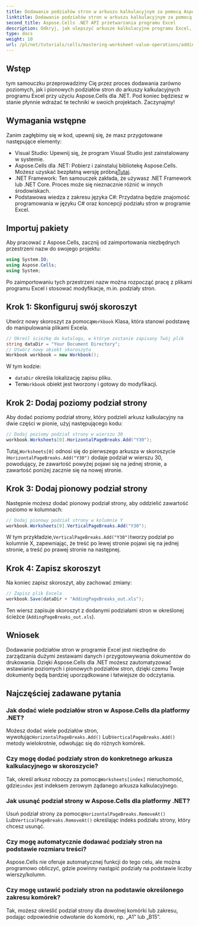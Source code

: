 ```yaml
---
title: Dodawanie podziałów stron w arkuszu kalkulacyjnym za pomocą Aspose.Cells
linktitle: Dodawanie podziałów stron w arkuszu kalkulacyjnym za pomocą Aspose.Cells
second_title: Aspose.Cells .NET API przetwarzania programu Excel
description: Odkryj, jak ulepszyć arkusze kalkulacyjne programu Excel, skutecznie dodając poziome i pionowe podziały stron za pomocą Aspose.Cells dla .NET. Ten kompleksowy przewodnik przeprowadzi Cię przez niezbędne kroki konfiguracji i kodowania.
type: docs
weight: 10
url: /pl/net/tutorials/cells/mastering-worksheet-value-operations/adding-page-breaks/
---
```

## Wstęp

tym samouczku przeprowadzimy Cię przez proces dodawania zarówno poziomych, jak i pionowych podziałów stron do arkuszy kalkulacyjnych programu Excel przy użyciu Aspose.Cells dla .NET. Pod koniec będziesz w stanie płynnie wdrażać te techniki w swoich projektach. Zaczynajmy!

## Wymagania wstępne
Zanim zagłębimy się w kod, upewnij się, że masz przygotowane następujące elementy:
- Visual Studio: Upewnij się, że program Visual Studio jest zainstalowany w systemie.
-  Aspose.Cells dla .NET: Pobierz i zainstaluj bibliotekę Aspose.Cells. Możesz uzyskać bezpłatną wersję próbną[Tutaj](https://releases.aspose.com/cells/net/).
- .NET Framework: Ten samouczek zakłada, że używasz .NET Framework lub .NET Core. Proces może się nieznacznie różnić w innych środowiskach.
- Podstawowa wiedza z zakresu języka C#: Przydatna będzie znajomość programowania w języku C# oraz koncepcji podziału stron w programie Excel.

## Importuj pakiety
Aby pracować z Aspose.Cells, zacznij od zaimportowania niezbędnych przestrzeni nazw do swojego projektu:

```csharp
using System.IO;
using Aspose.Cells;
using System;
```

Po zaimportowaniu tych przestrzeni nazw można rozpocząć pracę z plikami programu Excel i stosować modyfikacje, m.in. podziały stron.

## Krok 1: Skonfiguruj swój skoroszyt
 Utwórz nowy skoroszyt za pomocą`Workbook` Klasa, która stanowi podstawę do manipulowania plikami Excela.

```csharp
// Określ ścieżkę do katalogu, w którym zostanie zapisany Twój plik
string dataDir = "Your Document Directory";
// Utwórz nowy obiekt skoroszytu
Workbook workbook = new Workbook();
```
W tym kodzie:
- `dataDir` określa lokalizację zapisu pliku.
-  Ten`Workbook` obiekt jest tworzony i gotowy do modyfikacji.

## Krok 2: Dodaj poziomy podział strony
Aby dodać poziomy podział strony, który podzieli arkusz kalkulacyjny na dwie części w pionie, użyj następującego kodu:

```csharp
// Dodaj poziomy podział strony w wierszu 30
workbook.Worksheets[0].HorizontalPageBreaks.Add("Y30");
```
 Tutaj,`Worksheets[0]` odnosi się do pierwszego arkusza w skoroszycie i`HorizontalPageBreaks.Add("Y30")` dodaje podział w wierszu 30, powodujący, że zawartość powyżej pojawi się na jednej stronie, a zawartość poniżej zacznie się na nowej stronie.

## Krok 3: Dodaj pionowy podział strony
Następnie możesz dodać pionowy podział strony, aby oddzielić zawartość poziomo w kolumnach:

```csharp
// Dodaj pionowy podział strony w kolumnie Y
workbook.Worksheets[0].VerticalPageBreaks.Add("Y30");
```
 W tym przykładzie,`VerticalPageBreaks.Add("Y30")`tworzy podział po kolumnie X, zapewniając, że treść po lewej stronie pojawi się na jednej stronie, a treść po prawej stronie na następnej.

## Krok 4: Zapisz skoroszyt
Na koniec zapisz skoroszyt, aby zachować zmiany:

```csharp
// Zapisz plik Excela
workbook.Save(dataDir + "AddingPageBreaks_out.xls");
```
Ten wiersz zapisuje skoroszyt z dodanymi podziałami stron w określonej ścieżce (`AddingPageBreaks_out.xls`).

## Wniosek
Dodawanie podziałów stron w programie Excel jest niezbędne do zarządzania dużymi zestawami danych i przygotowywania dokumentów do drukowania. Dzięki Aspose.Cells dla .NET możesz zautomatyzować wstawianie poziomych i pionowych podziałów stron, dzięki czemu Twoje dokumenty będą bardziej uporządkowane i łatwiejsze do odczytania.

## Najczęściej zadawane pytania

### Jak dodać wiele podziałów stron w Aspose.Cells dla platformy .NET?
 Możesz dodać wiele podziałów stron, wywołując`HorizontalPageBreaks.Add()` Lub`VerticalPageBreaks.Add()` metody wielokrotnie, odwołując się do różnych komórek.

### Czy mogę dodać podziały stron do konkretnego arkusza kalkulacyjnego w skoroszycie?
 Tak, określ arkusz roboczy za pomocą`Worksheets[index]` nieruchomość, gdzie`index` jest indeksem zerowym żądanego arkusza kalkulacyjnego.

### Jak usunąć podział strony w Aspose.Cells dla platformy .NET?
Usuń podział strony za pomocą`HorizontalPageBreaks.RemoveAt()` Lub`VerticalPageBreaks.RemoveAt()` określając indeks podziału strony, który chcesz usunąć.

### Czy mogę automatycznie dodawać podziały stron na podstawie rozmiaru treści?
Aspose.Cells nie oferuje automatycznej funkcji do tego celu, ale można programowo obliczyć, gdzie powinny nastąpić podziały na podstawie liczby wierszy/kolumn.

### Czy mogę ustawić podziały stron na podstawie określonego zakresu komórek?
Tak, możesz określić podział strony dla dowolnej komórki lub zakresu, podając odpowiednie odwołanie do komórki, np. „A1” lub „B15”.